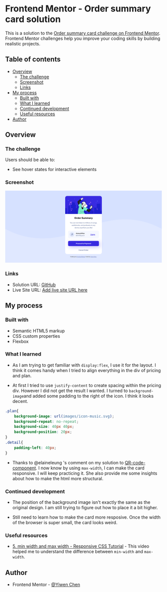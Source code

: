 # Frontend Mentor - Order summary card solution

This is a solution to the [Order summary card challenge on Frontend Mentor](https://www.frontendmentor.io/challenges/order-summary-component-QlPmajDUj). Frontend Mentor challenges help you improve your coding skills by building realistic projects. 

## Table of contents

- [Overview](#overview)
  - [The challenge](#the-challenge)
  - [Screenshot](#screenshot)
  - [Links](#links)
- [My process](#my-process)
  - [Built with](#built-with)
  - [What I learned](#what-i-learned)
  - [Continued development](#continued-development)
  - [Useful resources](#useful-resources)
- [Author](#author)


## Overview

### The challenge

Users should be able to:

- See hover states for interactive elements

### Screenshot

![](Screenshot.png)


### Links

- Solution URL: [GitHub](https://github.com/CHEN-YiWen/Order-summary-component)
- Live Site URL: [Add live site URL here](https://your-live-site-url.com)

## My process

### Built with

- Semantic HTML5 markup
- CSS custom properties
- Flexbox

### What I learned

- As I am trying to get familiar with   <code>display:flex</code>, I use it for   the layout. 
  I think it comes handy when I tried to align everything in the div of pricing and plan. 

- At first I tried to use <code>justify-content</code> to create spacing within the pricing div. However I did not get the result I wanted. I turned to <code>background-image</code>and added some padding to the right of the icon. I think it looks decent.

```css
.plan{
    background-image: url(images/icon-music.svg);
    background-repeat: no-repeat;
    background-size: 40px 40px;
    background-position: 20px;
}
.detail{
    padding-left: 40px;
}
```
- Thanks to @elaineleung 's comment on my solution to [QR-code-component](https://www.frontendmentor.io/solutions/qrcodecomponent--5wftdpyJm). I now know by using <code>max-width</code>, I can make the card responsive. I will keep practicing it. She also provide me some insights about how to make the html more structural.


### Continued development

- The position of the background image isn't exactly the same as the original design. I am still trying to figure out how to place it a bit higher.

- Still need to learn how to make the card more resposive. Once the width of the browser is super small, the card looks weird.

### Useful resources

- [5. min width and max width - Responsive CSS Tutorial](https://www.youtube.com/watch?v=9JIg7mti6Y4) - This video helped me to understand the difference between <code>min-width</code> and <code>max-width</code>.

## Author

- Frontend Mentor - [@Yiwen Chen](https://www.frontendmentor.io/profile/CHEN-YiWen)

